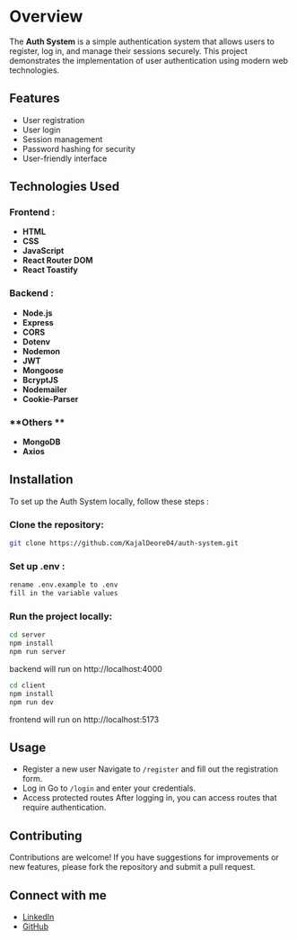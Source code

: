 # Overview

The **Auth System** is a simple authentication system that allows users to register, log in, and manage their sessions securely. This project demonstrates the implementation of user authentication using modern web technologies.

## Features

- User registration  
- User login  
- Session management  
- Password hashing for security  
- User-friendly interface  

## Technologies Used

### **Frontend :**
- **HTML**  
- **CSS**  
- **JavaScript**  
- **React Router DOM**  
- **React Toastify** 

### **Backend :**
- **Node.js**  
- **Express**  
- **CORS**   
- **Dotenv**   
- **Nodemon**
- **JWT**  
- **Mongoose** 
- **BcryptJS**  
- **Nodemailer**  
- **Cookie-Parser**

### **Others **
- **MongoDB**   
- **Axios**


## Installation

To set up the Auth System locally, follow these steps :
### Clone the repository:
```bash
git clone https://github.com/KajalDeore04/auth-system.git 
```
### Set up .env :
```bash
rename .env.example to .env
fill in the variable values
```
### Run the project locally:
```bash
cd server
npm install
npm run server
```
backend will run on http://localhost:4000

```bash
cd client
npm install
npm run dev
```
frontend will run on http://localhost:5173

## Usage
- Register a new user  Navigate to ```/register``` and fill out the registration form.
- Log in  Go to ```/login``` and enter your credentials.
- Access protected routes  After logging in, you can access routes that require authentication.

## Contributing
Contributions are welcome! If you have suggestions for improvements or new features, please fork the repository and submit a pull request.

## Connect with me
- [LinkedIn](https://www.linkedin.com/in/kajal-deore/)
- [GitHub](https://github.com/KajalDeore04)